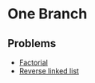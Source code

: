 # One Branch

## Problems

- [Factorial](./001_factorial)
- [Reverse linked list](./002_reverse_linked_list)
